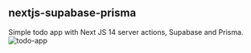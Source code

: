 ## nextjs-supabase-prisma
Simple todo app with Next JS 14 server actions, Supabase and Prisma.
![todo-app](https://github.com/user-attachments/assets/a785a45b-5f89-411a-881e-918ae4d4ab66)
